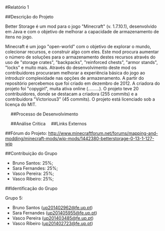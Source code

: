 #Relatório 1

##Descrição do Projeto

Better Storage é um mod para o jogo "Minecraft" (v. 1.7.10.1), desenvolvido em Java e com o objetivo de melhorar a capacidade de armazenamento de itens no jogo.

Minecraft é um jogo "open-world" com o objetivo de explorar o mundo, colecionar recursos, e construir algo com eles. Este mod procura aumentar o número de soluções para o armazenamento destes recursos através do uso de "storage crates", "backpacks", "reinforced chests", "armor stands", "locks" e muito mais. Através do desenvolvimento deste mod os contribuidores procuraram melhorar a experiência básica do jogo ao introduzir complexidade nas opções de armazenamento.
A partir do repositório percebemos que foi criado em dezembro de 2012. A criadora do projeto foi "copygirl", muita ativa online (.........). O projeto teve 20 contribuidores, donde se destacam a criadora (255 commits) e a contribuidora "Victorious3" (45 commits).
O projeto está licenciado sob a licença do MIT.

 
##Processo de Desenvolvimento

 
##Análise Critica 
##Links Externos

##Fórum do Projeto:  http://www.minecraftforum.net/forums/mapping-and-modding/minecraft-mods/wip-mods/1442380-betterstorage-0-13-1-127-wip

##Contribuição do Grupo

- Bruno Santos: 25%;
- Sara Fernandes: 25%;
- Vasco Pereira: 25%;
- Vasco Ribeiro: 25%;


##Identificação do Grupo

Grupo 5:
-	Bruno Santos (up201402962@fe.up.pt)
-	Sara Fernandes (up201405955@fe.up.pt)
-	Vasco Pereira (up201403485@fe.up.pt)
-	Vasco Ribeiro (up201402723@fe.up.pt)

